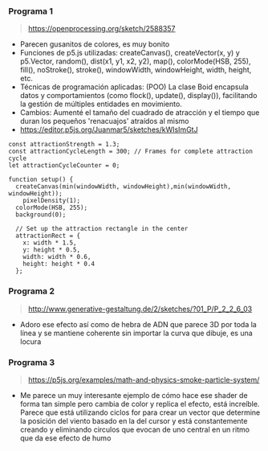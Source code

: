 ### Programa 1


> https://openprocessing.org/sketch/2588357
- Parecen gusanitos de colores, es muy bonito
- Funciones de p5.js utilizadas: createCanvas(), createVector(x, y) y p5.Vector, random(), dist(x1, y1, x2, y2), map(), colorMode(HSB, 255), fill(), noStroke(), stroke(), windowWidth, windowHeight, width, height, etc.
- Técnicas de programación aplicadas: (POO) La clase Boid encapsula datos y comportamientos (como flock(), update(), display()), facilitando la gestión de múltiples entidades en movimiento.
- Cambios: Aumenté el tamaño del cuadrado de atracción y el tiempo que duran los pequeños 'renacuajos' atraídos al mismo
- https://editor.p5js.org/Juanmar5/sketches/kWIsImGtJ
``` p5
const attractionStrength = 1.3;
const attractionCycleLength = 300; // Frames for complete attraction cycle
let attractionCycleCounter = 0;

function setup() {
  createCanvas(min(windowWidth, windowHeight),min(windowWidth, windowHeight));
	pixelDensity(1);
  colorMode(HSB, 255);
  background(0);
  
  // Set up the attraction rectangle in the center
  attractionRect = {
    x: width * 1.5,
    y: height * 0.5,
    width: width * 0.6,
    height: height * 0.4
  };
```




### Programa 2
> http://www.generative-gestaltung.de/2/sketches/?01_P/P_2_2_6_03
- Adoro ese efecto así como de hebra de ADN que parece 3D por toda la línea y se mantiene coherente sin importar la curva que dibuje, es una locura

### Programa 3
> https://p5js.org/examples/math-and-physics-smoke-particle-system/
- Me parece un muy interesante ejemplo de cómo hace ese shader de forma tan simple pero cambia de color y replica el efecto, está increíble. 
Parece que está utilizando ciclos for para crear un vector que determine la posición del viento basado en la del cursor y está constantemente creando y eliminando circulos que evocan de uno central 
en un ritmo que da ese efecto de humo



